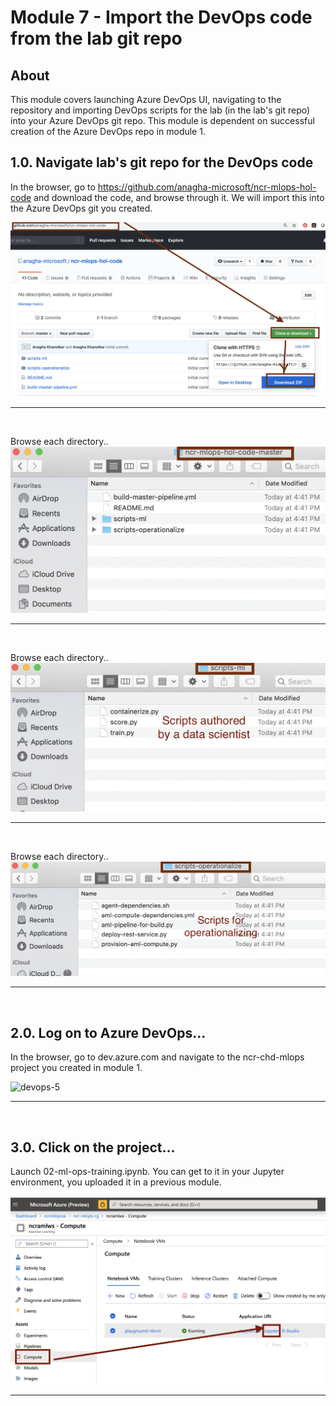 # Module 7 - Import the DevOps code from the lab git repo

## About
This module covers launching Azure DevOps UI, navigating to the repository and importing DevOps scripts for the lab (in the lab's git repo) into your Azure DevOps git repo. This module is dependent on successful creation of the Azure DevOps repo in module 1.

## 1.0. Navigate lab's git repo for the DevOps code
In the browser, go to https://github.com/anagha-microsoft/ncr-mlops-hol-code and download the code, and browse through it.  We will import this into the Azure DevOps git you created.

![devops-1](../images/0001-devops-import-git-02.png)
<br>
<hr>
<br>

Browse each directory..
![devops-2](../images/0001-devops-import-git-03.png)
<br>
<hr>
<br>

Browse each directory..
![devops-3](../images/0001-devops-import-git-04.png)
<br>
<hr>
<br>

Browse each directory..
![devops-4](../images/0001-devops-import-git-05.png)
<br>
<hr>
<br>


## 2.0. Log on to Azure DevOps...
In the browser, go to dev.azure.com and navigate to the ncr-chd-mlops project you created in module 1.

![devops-5](../images/0001-devops-import-git-06.png)
<br>
<hr>
<br>


## 3.0. Click on the project...
Launch 02-ml-ops-training.ipynb.  You can get to it in your Jupyter environment, you uploaded it in a previous module.

![dse2-1](../images/0001-ds-aml-00-1.png)
<br>
<hr>
<br>

